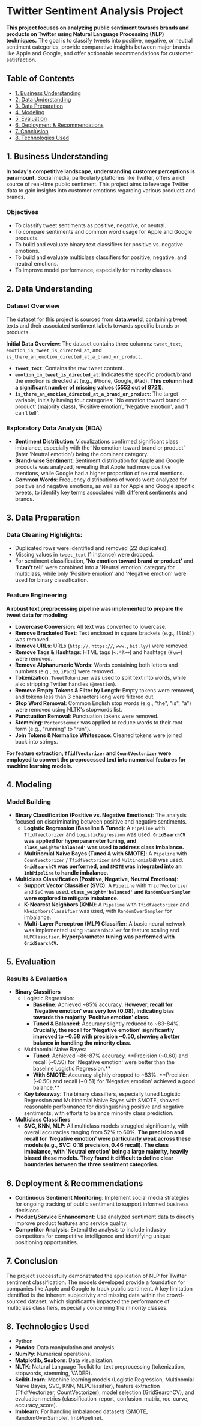 # **Twitter Sentiment Analysis Project**

**This project focuses on analyzing public sentiment towards brands and products on Twitter using Natural Language Processing (NLP) techniques.** The goal is to classify tweets into positive, negative, or neutral sentiment categories, provide comparative insights between major brands like Apple and Google, and offer actionable recommendations for customer satisfaction.

## Table of Contents
* [1. Business Understanding](#1-business-understanding)
* [2. Data Understanding](#2-data-understanding)
* [3. Data Preparation](#3-data-preparation)
* [4. Modeling](#4-modeling)
* [5. Evaluation](#5-evaluation)
* [6. Deployment & Recommendations](#6-deployment--recommendations)
* [7. Conclusion](#7-conclusion)
* [8. Technologies Used](#8-technologies-used)

## 1. Business Understanding

**In today's competitive landscape, understanding customer perceptions is paramount.** Social media, particularly platforms like Twitter, offers a rich source of real-time public sentiment. This project aims to leverage Twitter data to gain insights into customer emotions regarding various products and brands.

### Objectives
* To classify tweet sentiments as positive, negative, or neutral.
* To compare sentiments and common word usage for Apple and Google products.
* To build and evaluate binary text classifiers for positive vs. negative emotions.
* To build and evaluate multiclass classifiers for positive, negative, and neutral emotions.
* To improve model performance, especially for minority classes.

## 2. Data Understanding

### Dataset Overview
The dataset for this project is sourced from **data.world**, containing tweet texts and their associated sentiment labels towards specific brands or products.

**Initial Data Overview**: The dataset contains three columns: `tweet_text`, `emotion_in_tweet_is_directed_at`, and `is_there_an_emotion_directed_at_a_brand_or_product`.
* **`tweet_text`**: Contains the raw tweet content.
* **`emotion_in_tweet_is_directed_at`**: Indicates the specific product/brand the emotion is directed at (e.g., iPhone, Google, iPad). **This column had a significant number of missing values (5552 out of 8721).**
* **`is_there_an_emotion_directed_at_a_brand_or_product`**: The target variable, initially having four categories: 'No emotion toward brand or product' (majority class), 'Positive emotion', 'Negative emotion', and 'I can't tell'.

### Exploratory Data Analysis (EDA)
* **Sentiment Distribution**: Visualizations confirmed significant class imbalance, especially with the 'No emotion toward brand or product' (later 'Neutral emotion') being the dominant category.
* **Brand-wise Sentiment**: Sentiment distribution for Apple and Google products was analyzed, revealing that Apple had more positive mentions, while Google had a higher proportion of neutral mentions.
* **Common Words**: Frequency distributions of words were analyzed for positive and negative emotions, as well as for Apple and Google specific tweets, to identify key terms associated with different sentiments and brands.

## 3. Data Preparation

### Data Cleaning Highlights:
* Duplicated rows were identified and removed (22 duplicates).
* Missing values in `tweet_text` (1 instance) were dropped.
* For sentiment classification, **'No emotion toward brand or product'** and **'I can't tell'** were combined into a 'Neutral emotion' category for multiclass, while only 'Positive emotion' and 'Negative emotion' were used for binary classification.

### Feature Engineering
**A robust text preprocessing pipeline was implemented to prepare the tweet data for modeling**:
* **Lowercase Conversion**: All text was converted to lowercase.
* **Remove Bracketed Text**: Text enclosed in square brackets (e.g., `[link]`) was removed.
* **Remove URLs**: URLs (`http://`, `https://`, `www.`, `bit.ly/`) were removed.
* **Remove Tags & Hashtags**: HTML tags (`<.*?>+`) and hashtags (`#\w+`) were removed.
* **Remove Alphanumeric Words**: Words containing both letters and numbers (e.g., `3G`, `iPad2`) were removed.
* **Tokenization**: `TweetTokenizer` was used to split text into words, while also stripping Twitter handles (`@mention`).
* **Remove Empty Tokens & Filter by Length**: Empty tokens were removed, and tokens less than 3 characters long were filtered out.
* **Stop Word Removal**: Common English stop words (e.g., "the", "is", "a") were removed using NLTK's stopwords list.
* **Punctuation Removal**: Punctuation tokens were removed.
* **Stemming**: `PorterStemmer` was applied to reduce words to their root form (e.g., "running" to "run").
* **Join Tokens & Normalize Whitespace**: Cleaned tokens were joined back into strings.

**For feature extraction, `TfidfVectorizer` and `CountVectorizer` were employed to convert the preprocessed text into numerical features for machine learning models.**

## 4. Modeling

### Model Building
* **Binary Classification (Positive vs. Negative Emotions)**: The analysis focused on discriminating between positive and negative sentiments.
    * **Logistic Regression (Baseline & Tuned)**: A `Pipeline` with `TfidfVectorizer` and `LogisticRegression` was used. **`GridSearchCV` was applied for hyperparameter tuning, and `class_weight='balanced'` was used to address class imbalance.**
    * **Multinomial Naive Bayes (Tuned & with SMOTE)**: A `Pipeline` with `CountVectorizer` / `TfidfVectorizer` and `MultinomialNB` was used. **`GridSearchCV` was performed, and `SMOTE` was integrated into an `ImbPipeline` to handle imbalance.**
* **Multiclass Classification (Positive, Negative, Neutral Emotions)**:
    * **Support Vector Classifier (SVC)**: A `Pipeline` with `TfidfVectorizer` and `SVC` was used. **`class_weight='balanced'` and `RandomOverSampler` were explored to mitigate imbalance.**
    * **K-Nearest Neighbors (KNN)**: A `Pipeline` with `TfidfVectorizer` and `KNeighborsClassifier` was used, with `RandomOverSampler` for imbalance.
    * **Multi-Layer Perceptron (MLP) Classifier**: A basic neural network was implemented using `StandardScaler` for feature scaling and `MLPClassifier`. **Hyperparameter tuning was performed with `GridSearchCV`.**

## 5. Evaluation

### Results & Evaluation
* **Binary Classifiers**
    * Logistic Regression:
        * **Baseline**: Achieved ~85% accuracy. **However, recall for 'Negative emotion' was very low (0.08), indicating bias towards the majority 'Positive emotion' class.**
        * **Tuned & Balanced**: Accuracy slightly reduced to ~83-84%. **Crucially, the recall for 'Negative emotion' significantly improved to ~0.58 with precision ~0.50, showing a better balance in handling the minority class.**
    * Multinomial Naive Bayes:
        * **Tuned**: Achieved ~86-87% accuracy. **Precision (~0.60) and recall (~0.50) for 'Negative emotion' were better than the baseline Logistic Regression.**
        * **With SMOTE**: Accuracy slightly dropped to ~83%. **Precision (~0.50) and recall (~0.51) for 'Negative emotion' achieved a good balance.**
    * **Key takeaway**: The binary classifiers, especially tuned Logistic Regression and Multinomial Naive Bayes with SMOTE, showed reasonable performance for distinguishing positive and negative sentiments, with efforts to balance minority class prediction.
* **Multiclass Classifiers**
    * **SVC, KNN, MLP**: All multiclass models struggled significantly, with overall accuracies ranging from 52% to 60%. **The precision and recall for 'Negative emotion' were particularly weak across these models (e.g., SVC: 0.18 precision, 0.46 recall).** **The class imbalance, with 'Neutral emotion' being a large majority, heavily biased these models.** **They found it difficult to define clear boundaries between the three sentiment categories.**

## 6. Deployment & Recommendations

* **Continuous Sentiment Monitoring**: Implement social media strategies for ongoing tracking of public sentiment to support informed business decisions.
* **Product/Service Enhancement**: Use analyzed sentiment data to directly improve product features and service quality.
* **Competitor Analysis**: Extend the analysis to include industry competitors for competitive intelligence and identifying unique positioning opportunities.

## 7. Conclusion

The project successfully demonstrated the application of NLP for Twitter sentiment classification. The models developed provide a foundation for companies like Apple and Google to track public sentiment. A key limitation identified is the inherent subjectivity and missing data within the crowd-sourced dataset, which significantly impacted the performance of multiclass classifiers, especially concerning the minority classes.

## 8. Technologies Used
* Python
* **Pandas**: Data manipulation and analysis.
* **NumPy**: Numerical operations.
* **Matplotlib, Seaborn**: Data visualization.
* **NLTK**: Natural Language Toolkit for text preprocessing (tokenization, stopwords, stemming, VADER).
* **Scikit-learn**: Machine learning models (Logistic Regression, Multinomial Naive Bayes, SVC, KNN, MLPClassifier), feature extraction (TfidfVectorizer, CountVectorizer), model selection (GridSearchCV), and evaluation metrics (classification_report, confusion_matrix, roc_curve, accuracy_score).
* **Imblearn**: For handling imbalanced datasets (SMOTE, RandomOverSampler, ImbPipeline).

